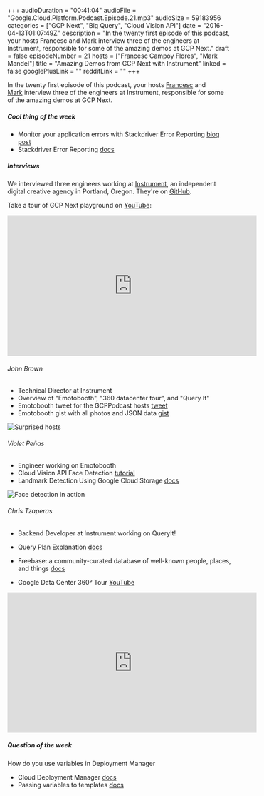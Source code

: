 +++
audioDuration = "00:41:04"
audioFile = "Google.Cloud.Platform.Podcast.Episode.21.mp3"
audioSize = 59183956
categories = ["GCP Next", "Big Query", "Cloud Vision API"]
date = "2016-04-13T01:07:49Z"
description = "In the twenty first episode of this podcast, your hosts Francesc and Mark interview three of the engineers at Instrument, responsible for some of the amazing demos at GCP Next."
draft = false
episodeNumber = 21
hosts = ["Francesc Campoy Flores", "Mark Mandel"]
title = "Amazing Demos from GCP Next with Instrument"
linked = false
googlePlusLink = ""
redditLink = ""
+++

In the twenty first episode of this podcast, your hosts
[Francesc](http://twitter.com/francesc) and
[Mark](http://twitter.com/neurotic) interview
three of the engineers at Instrument, responsible for some
of the amazing demos at GCP Next.
<!--more-->

##### Cool thing of the week

- Monitor your application errors with Stackdriver Error Reporting [blog post](https://cloudplatform.googleblog.com/2016/04/monitor-your-application-errors-with-Stackdriver-Error-Reporting.html)
- Stackdriver Error Reporting [docs](https://cloud.google.com/error-reporting/)


##### Interviews

We interviewed three engineers working at [Instrument](http://instrument.com),
an independent digital creative agency in Portland, Oregon. They're on
[GitHub](https://github.com/Instrument).

Take a tour of GCP Next playground on [YouTube](https://www.youtube.com/watch?v=Lr0_ieJPkj4):

<iframe width="560" height="315" src="https://www.youtube.com/embed/Lr0_ieJPkj4" frameborder="0" allowfullscreen></iframe>

###### John Brown

- Technical Director at Instrument
- Overview of "Emotobooth", "360 datacenter tour", and "Query It"
- Emotobooth tweet for the GCPPodcast hosts [tweet](https://twitter.com/GCPemotobooth/status/712683828079276032)
- Emotobooth gist with all photos and JSON data [gist](https://gist.github.com/GCPEmotobooth/005126b19112c95e1842)

![Surprised hosts](https://gist.githubusercontent.com/GCPEmotobooth/005126b19112c95e1842/raw/90883a1032c599c97eedcd514419603b777fc003/_photo3.png "Surprised GCPPodcast hosts")


###### Violet Peñas

- Engineer working on Emotobooth
- Cloud Vision API Face Detection [tutorial](https://cloud.google.com/vision/docs/face-tutorial)
- Landmark Detection Using Google Cloud Storage [docs](https://cloud.google.com/vision/docs/samples#landmark_detection_using_google_cloud_storage)

![Face detection in action](https://pbs.twimg.com/media/CeRuh5QUkAIsNoZ.jpg:medium "Face Detection in Action")


###### Chris Tzaperas

- Backend Developer at Instrument working on QueryIt!
- Query Plan Explanation [docs](https://cloud.google.com/bigquery/query-plan-explanation)
- Freebase: a community-curated database of well-known people, places, and things [docs](https://www.freebase.com/)

- Google Data Center 360° Tour [YouTube](https://www.youtube.com/watch?v=zDAYZU4A3w0)

<iframe width="560" height="315" src="https://www.youtube.com/embed/zDAYZU4A3w0" frameborder="0" allowfullscreen></iframe>

##### Question of the week

How do you use variables in Deployment Manager

- Cloud Deployment Manager [docs](https://cloud.google.com/deployment-manager/)
- Passing variables to templates [docs](https://cloud.google.com/deployment-manager/configuration/adding-templates)
